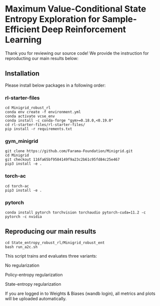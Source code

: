 # Maximum Value-Conditional State Entropy Exploration for Sample-Efficient Deep Reinforcement Learning

Thank you for reviewing our source code! We provide the instruction for reproducting our main results below:

## Installation
Please install below packages in a following order:

### rl-starter-files

```
cd Minigrid_robust_rl
conda env create -f environment.yml
conda activate vcse_env
conda install -c conda-forge "gym>=0.18.0,<0.19.0"
cd rl-starter-files/rl-starter-files/
pip install -r requirements.txt
```

### gym_minigrid

```
git clone https://github.com/Farama-Foundation/Minigrid.git
cd Minigrid
git checkout 116fa65bf9584149f9a23c2b61c95fd84c25e467
pip3 install -e .
```

### torch-ac

```
cd torch-ac
pip3 install -e .
```

### pytorch

```
conda install pytorch torchvision torchaudio pytorch-cuda=11.2 -c pytorch -c nvidia
```

## Reproducing our main results

```
cd State_entropy_robust_rl/Minigrid_robust_ent
bash run_a2c.sh
```
This script trains and evaluates three variants:

No regularization

Policy-entropy regularization

State-entropy regularization

If you are logged in to Weights & Biases (wandb login), all metrics and plots will be uploaded automatically.
